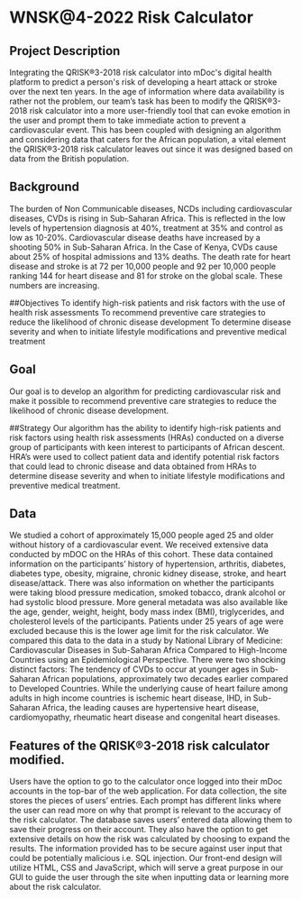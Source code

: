 # WNSK@4-2022 Risk Calculator

## Project Description 
Integrating the QRISK®3-2018 risk calculator into mDoc's digital health platform to predict a person's risk of developing a heart attack or stroke over the next ten years. In the age of information where data availability is rather not the problem, our team’s task has been to modify the QRISK®3-2018 risk calculator into a more user-friendly tool that can evoke emotion in the user and prompt them to take immediate action to prevent a cardiovascular event. This has been coupled with designing an algorithm and considering data that caters for the African population, a vital element the QRISK®3-2018 risk calculator leaves out since it was designed based on data from the British population.   

## Background 
The burden of Non Communicable diseases, NCDs including cardiovascular diseases, CVDs is rising in Sub-Saharan Africa. This is reflected in the low levels of hypertension diagnosis at 40%, treatment at 35% and control as low as 10-20%. Cardiovascular disease deaths have increased by a shooting 50% in Sub-Saharan Africa. In the Case of Kenya, CVDs cause about 25% of hospital admissions and 13% deaths. The death rate for heart disease and stroke is at 72 per 10,000 people and 92 per 10,000 people ranking 144 for heart disease and 81 for stroke on the global scale. These numbers are increasing. 




##Objectives
To identify high-risk patients and risk factors with the use of health risk assessments
To recommend preventive care strategies to reduce the likelihood of chronic disease development
To determine disease severity and when to initiate lifestyle modifications and preventive medical treatment 
 
## Goal
Our goal is to develop ​​an algorithm for predicting cardiovascular risk and make it possible to recommend preventive care strategies to reduce the likelihood of chronic disease development. 
 
##Strategy
Our algorithm has the ability to identify high-risk patients and risk factors using health risk assessments (HRAs) conducted on a diverse group of participants with keen interest to participants of African descent. HRA’s were used to collect patient data and identify potential risk factors that could lead to chronic disease and data obtained from HRAs to determine disease severity and when to initiate lifestyle modifications and preventive medical treatment.
 
## Data
We studied a cohort of approximately 15,000 people aged 25 and older without history of a cardiovascular event. We received extensive data conducted by mDOC on the HRAs of this cohort. These data contained information on the participants’ history of hypertension, arthritis, diabetes, diabetes type, obesity, migraine, chronic kidney disease, stroke, and heart disease/attack. There was also information on whether the participants were taking blood pressure medication, smoked tobacco, drank alcohol or had systolic blood pressure. More general metadata was also available like the age, gender, weight, height, body mass index (BMI), triglycerides, and cholesterol levels of the participants. Patients under 25 years of age were excluded because this is the lower age limit for the risk calculator.
We compared this data to the data in a study by National Library of Medicine: Cardiovascular Diseases in Sub-Saharan Africa Compared to High-Income Countries using an Epidemiological Perspective. There were two shocking distinct factors:
The tendency of CVDs to occur at younger ages in Sub-Saharan African populations, approximately two decades earlier compared to Developed Countries. 
While the underlying cause of heart failure among adults in high income countries is ischemic heart disease, IHD, in Sub-Saharan Africa, the leading causes are hypertensive heart disease, cardiomyopathy, rheumatic heart disease and congenital heart diseases. 
 
 
## Features of the QRISK®3-2018 risk calculator modified. 
Users have the option to go to the calculator once logged into their mDoc accounts in the top-bar of the web application. 
For data collection, the site stores the pieces of users’ entries. Each prompt has different links where the user can read more on why that prompt is relevant to the accuracy of the risk calculator. 
The database saves users’ entered data allowing them to save their progress on their account. They also have the option to get extensive details on how the risk was calculated by choosing to expand the results.
The information provided has to be secure against user input that could be potentially malicious i.e. SQL injection. 
Our front-end design will utilize HTML, CSS and JavaScript, which will serve a great purpose in our GUI to guide the user through the site when inputting data or learning more about the risk calculator.
